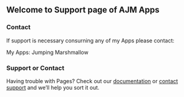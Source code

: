 ## Welcome to Support page of AJM Apps

### Contact

If support is necessary consurning any of my Apps please contact: 

My Apps:
Jumping Marshmallow















### Support or Contact

Having trouble with Pages? Check out our [documentation](https://help.github.com/categories/github-pages-basics/) or [contact support](https://github.com/contact) and we’ll help you sort it out.
